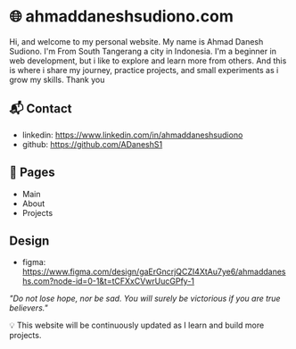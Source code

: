 # 🌐 ahmaddaneshsudiono.com

Hi, and welcome to my personal website. My name is Ahmad Danesh Sudiono. I'm From South Tangerang a city in Indonesia. I'm a beginner in web development, but i like to explore and learn more from others. And this is where i share my journey, practice projects, and small experiments as i grow my skills.
Thank you

## 📬 Contact

- linkedin: <https://www.linkedin.com/in/ahmaddaneshsudiono>
- github: <https://github.com/ADaneshS1>

## 📂 Pages

- Main
- About
- Projects

## Design

- figma: <https://www.figma.com/design/gaErGncrjQCZI4XtAu7ye6/ahmaddaneshs.com?node-id=0-1&t=tCFXxCVwrUucGPfy-1>

_"Do not lose hope, nor be sad. You will surely be victorious if you are true believers."_

💡 This website will be continuously updated as I learn and build more projects.

